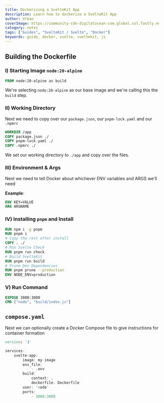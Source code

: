 ```yaml
---
title: Dockerizing a SvelteKit App
description: Learn how to dockerize a SvelteKit App
author: Urban
coverImage: https://community-cdn-digitalocean-com.global.ssl.fastly.net/YMiWVwf44KxC6EmLNooKyr5w
category: notes
tags: ["Guides", "SvelteKit / Svelte", "Docker"]
keywords: guide, docker, svelte, sveltekit, js
---
```


## Building the Dockerfile

### I) Starting Image `node:20-alpine`

```dockerfile
FROM node:20-alpine as build
```

We're selecting `node:20-alpine` as our base image and we're calling this the `build` step.

### II) Working Directory

Next we need to copy over our `package.json`, our `pnpm-lock.yaml` and our `.npmrc`

```dockerfile
WORKDIR /app
COPY package.json ./
COPY pnpm-lock.yaml ./
COPY .npmrc ./
```

We set our working directory to `./app` and copy over the files.

### III) Environment & Args

Next we need to tell Docker about whichever ENV variables and ARGS we'll need

**Example**:

```dockerfile
ENV KEY=VALUE
ARG ARGNAME
```

### IV) Installing `pnpm` and Install

```dockerfile
RUN npm i -g pnpm
RUN pnpm i
# Copy the rest after install
COPY . ./
# Run Svelte Check
RUN pnpm run check
# Build SvelteKit
RUN pnpm run build
# Prune Dev Dependencies
RUN pnpm prune --production
ENV NODE_ENV=production
```

### V) Run Command

```dockerfile
EXPOSE 3000:3000
CMD ["node", "build/index.js"]
```

## `compose.yaml`

Next we can optionally create a Docker Compose file to give instructions for container formation

```d
version: '3'

services:
	svelte-app:
		image: my-image
		env_file:
			- .env
		build:
			context: .
			dockerfile: Dockerfile
		user: 'node'
		ports:
			- 3000:3000
```
